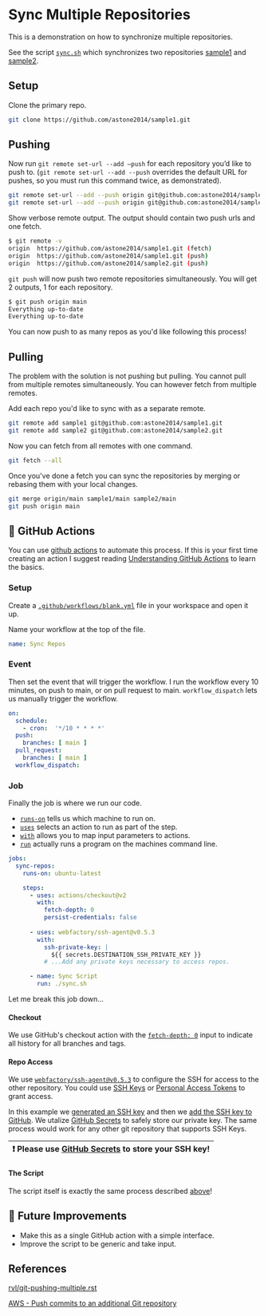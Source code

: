 # Sync Multiple Repositories

This is a demonstration on how to synchronize multiple repositories.

See the script [`sync.sh`](https://github.com/astone2014/sample1/blob/main/sync.sh) which synchronizes two repositories [sample1](https://github.com/astone2014/sample1) and [sample2](https://github.com/astone2014/sample2).

## Setup

Clone the primary repo.
```sh
git clone https://github.com/astone2014/sample1.git
```

## Pushing
Now run `git remote set-url --add –push` for each repository you’d like to push to. (`git remote set-url --add --push` overrides the default URL for pushes, so you must run this command twice, as demonstrated).
```sh
git remote set-url --add --push origin git@github.com:astone2014/sample1.git
git remote set-url --add --push origin git@github.com:astone2014/sample2.git
```

Show verbose remote output. 
The output should contain two push urls and one fetch.
```sh
$ git remote -v
origin  https://github.com/astone2014/sample1.git (fetch)
origin  https://github.com/astone2014/sample1.git (push)
origin  https://github.com/astone2014/sample2.git (push)
```

`git push` will now push two remote repositories simultaneously.
You will get 2 outputs, 1 for each repository.
```sh
$ git push origin main
Everything up-to-date
Everything up-to-date
```

You can now push to as many repos as you'd like following this process!

## Pulling
The problem with the solution is not pushing but pulling. You cannot pull from multiple remotes simultaneously. You can however fetch from multiple remotes.

Add each repo you'd like to sync with as a separate remote.
```sh
git remote add sample1 git@github.com:astone2014/sample1.git
git remote add sample2 git@github.com:astone2014/sample2.git
```

Now you can fetch from all remotes with one command.
```sh
git fetch --all
```

Once you've done a fetch you can sync the repositories by merging or rebasing them with your local changes.
```sh
git merge origin/main sample1/main sample2/main
git push origin main
```

## 🚀 GitHub Actions
You can use [github actions](https://docs.github.com/en/actions/quickstart) to automate this process. If this is your first time creating an action I suggest reading [Understanding GitHub Actions](https://docs.github.com/en/actions/learn-github-actions/understanding-github-actions) to learn the basics.


### Setup
Create a [`.github/workflows/blank.yml`](https://github.com/astone2014/sample1/blob/main/.github/workflows/blank.yml) file in your workspace and open it up.

Name your workflow at the top of the file.
```yml
name: Sync Repos
```

### Event
Then set the event that will trigger the workflow. I run the workflow every 10 minutes, on push to main, or on pull request to main. `workflow_dispatch` lets us manually trigger the workflow.
```yml
on:
  schedule:
    - cron:  '*/10 * * * *'
  push:
    branches: [ main ]
  pull_request:
    branches: [ main ]
  workflow_dispatch:
```

### Job
Finally the job is where we run our code. 
* [`runs-on`](https://docs.github.com/en/actions/learn-github-actions/workflow-syntax-for-github-actions#jobsjob_idruns-on) tells us which machine to run on.
* [`uses`](https://docs.github.com/en/actions/learn-github-actions/workflow-syntax-for-github-actions#jobsjob_idstepsuses) selects an action to run as part of the step.
* [`with`](https://docs.github.com/en/actions/learn-github-actions/workflow-syntax-for-github-actions#jobsjob_idstepswith) allows you to map input parameters to actions.
* [`run`](https://docs.github.com/en/actions/learn-github-actions/workflow-syntax-for-github-actions#jobsjob_idstepsrun) actually runs a program on the machines command line.
```yml
jobs:
  sync-repos:
    runs-on: ubuntu-latest

    steps:
      - uses: actions/checkout@v2
        with:
          fetch-depth: 0
          persist-credentials: false
  
      - uses: webfactory/ssh-agent@v0.5.3
        with:
          ssh-private-key: |
            ${{ secrets.DESTINATION_SSH_PRIVATE_KEY }}
          # ...Add any private keys necessary to access repos.

      - name: Sync Script
        run: ./sync.sh
```
Let me break this job down...
#### Checkout
We use GitHub's checkout action with the [`fetch-depth: 0`](https://github.com/actions/checkout#usage) input to indicate all history for all branches and tags.

#### Repo Access
We use [`webfactory/ssh-agent@v0.5.3`](https://github.com/marketplace/actions/webfactory/ssh-agent) to configure the SSH for access to the other repository. You could use [SSH Keys](https://docs.github.com/en/authentication/connecting-to-github-with-ssh/generating-a-new-ssh-key-and-adding-it-to-the-ssh-agent) or [Personal Access Tokens](https://docs.github.com/en/authentication/keeping-your-account-and-data-secure/creating-a-personal-access-token) to grant access.

In this example we [generated an SSH key](https://docs.github.com/en/authentication/connecting-to-github-with-ssh/generating-a-new-ssh-key-and-adding-it-to-the-ssh-agent) and then we [add the SSH key to GitHub](https://docs.github.com/en/authentication/connecting-to-github-with-ssh/adding-a-new-ssh-key-to-your-github-account). We utalize [GitHub Secrets](https://docs.github.com/en/actions/security-guides/encrypted-secrets) to safely store our private key. The same process would work for any other git repository that supports SSH Keys.

| :exclamation: Please use [GitHub Secrets](https://docs.github.com/en/actions/security-guides/encrypted-secrets) to store your SSH key!   |
|-----------------------------------------|

#### The Script
The script itself is exactly the same process described [above](https://github.com/astone2014/sample1#setup)!

## 🔮 Future Improvements
* Make this as a single GitHub action with a simple interface.
* Improve the script to be generic and take input.

## References
[rvl/git-pushing-multiple.rst](https://gist.github.com/rvl/c3f156e117e22a25f242)

[AWS - Push commits to an additional Git repository](https://docs.aws.amazon.com/codecommit/latest/userguide/how-to-mirror-repo-pushes.html)
